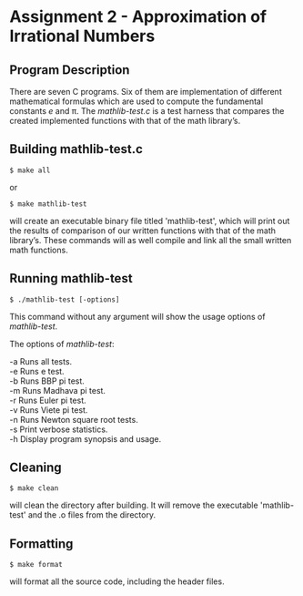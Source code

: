 # Assignment 2 - Approximation of Irrational Numbers

## Program Description

There are seven C programs. Six of them are implementation of different mathematical formulas which are used to compute the fundamental constants *e* and π. The *mathlib-test.c* is a test harness that compares the created implemented functions with that of the math library’s.

## Building mathlib-test.c

```
$ make all
```
or
```
$ make mathlib-test
```
will create an executable binary file titled 'mathlib-test', which will print out the results of comparison of our written functions with that of the math library’s. These commands will as well compile and link all the small written math functions.

## Running mathlib-test

```
$ ./mathlib-test [-options]
```
This command without any argument will show the usage options of *mathlib-test*. <br />

The options of *mathlib-test*: <br />

-a         Runs all tests. <br />
-e         Runs e test. <br />
-b         Runs BBP pi test. <br />
-m         Runs Madhava pi test. <br />
-r         Runs Euler pi test. <br />
-v         Runs Viete pi test. <br />
-n         Runs Newton square root tests. <br />
-s         Print verbose statistics. <br />
-h         Display program synopsis and usage.

## Cleaning

```
$ make clean
```
will clean the directory after building. It will remove the executable 'mathlib-test' and the .o files from the directory.

## Formatting

```
$ make format
```
will format all the source code, including the header files.
